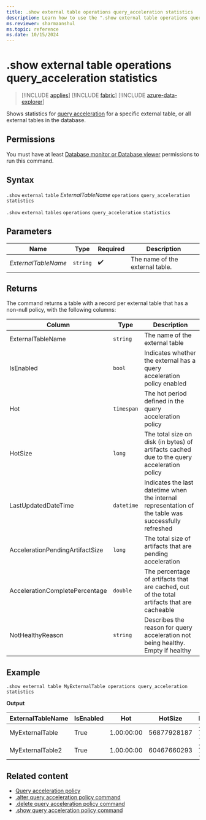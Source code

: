 ```yaml
---
title: .show external table operations query_acceleration statistics
description: Learn how to use the ".show external table operations query_acceleration statistics" to accelerate queries over external delta tables.
ms.reviewer: sharmaanshul
ms.topic: reference
ms.date: 10/15/2024
---
```

# .show external table operations query_acceleration statistics

> [!INCLUDE [applies](../includes/applies-to-version/applies.md)] [!INCLUDE [fabric](../includes/applies-to-version/fabric.md)] [!INCLUDE [azure-data-explorer](../includes/applies-to-version/azure-data-explorer.md)]

Shows statistics for [query acceleration](query-acceleration-policy.md) for a specific external table, or all external tables in the database.

## Permissions

You must have at least [Database monitor or Database viewer](../access-control/role-based-access-control.md) permissions to run this command.

## Syntax

`.show` `external` `table` *ExternalTableName* `operations` `query_acceleration` `statistics`

`.show` `external` `tables` `operations` `query_acceleration` `statistics`

## Parameters

| Name                | Type     | Required           | Description                     |
| ------------------- | -------- | ------------------ | ------------------------------- |
| *ExternalTableName* | `string` | :heavy_check_mark: | The name of the external table. |

## Returns

The command returns a table with a record per external table that has a non-null policy, with the following columns:

| Column                          | Type       | Description                                                                                          |
| ------------------------------- | ---------- | ---------------------------------------------------------------------------------------------------- |
| ExternalTableName               | `string`   | The name of the external table                                                                       |
| IsEnabled                       | `bool`     | Indicates whether the external has a query acceleration policy enabled                               |
| Hot                             | `timespan` | The hot period defined in the query acceleration policy                                              |
| HotSize                         | `long`     | The total size on disk (in bytes) of artifacts cached due to the query acceleration policy           |
| LastUpdatedDateTime             | `datetime` | Indicates the last datetime when the internal representation of the table was successfully refreshed |
| AccelerationPendingArtifactSize | `long`     | The total size of artifacts that are pending acceleration                                            |
| AccelerationCompletePercentage  | `double`   | The percentage of artifacts that are cached, out of the total artifacts that are cacheable           |
| NotHealthyReason                | `string`   | Describes the reason for query acceleration not being healthy. Empty if healthy                      |

## Example

```Kusto
.show external table MyExternalTable operations query_acceleration statistics
```

**Output**

| ExternalTableName | IsEnabled | Hot        | HotSize     | LastUpdatedDateTime         | AccelerationPendingArtifactSize | AccelerationCompletePercentage | NotHealthyReason |
| ----------------- | --------- | ---------- | ----------- | --------------------------- | ------------------------------- | ------------------------------ | ---------------- |
| MyExternalTable   | True      | 1.00:00:00 | 56877928187 | 2024-08-13 19:54:47.5868860 | 0                               | 100                                              ||
| MyExternalTable2  | True      | 1.00:00:00 | 60467660293 | 2024-08-13 19:54:47.5868860 | 0                               | 100                                              ||

## Related content

* [Query acceleration policy](query-acceleration-policy.md)
* [.alter query acceleration policy command](alter-query-acceleration-policy-command.md)
* [.delete query acceleration policy command](delete-query-acceleration-policy-command.md)
* [.show query acceleration policy command](show-query-acceleration-policy-command.md)